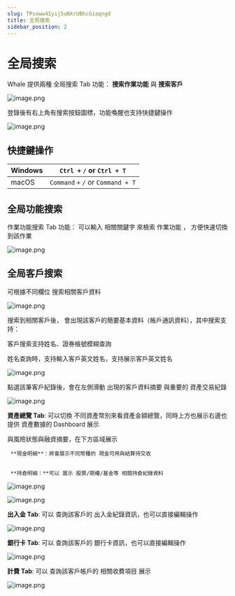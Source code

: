 ```yaml
---
slug: TPsoww4Iyij5uNkrUBhcGiaqngd
title: 全局搜索
sidebar_position: 2
---
```



# 全局搜索


Whale 提供兩種 全局搜索 Tab 功能： **搜索作業功能** 與 **搜索客戶**


![image.png](/assets/101d35dfc6f7a0f9453faff5f9238d5c.png)


登錄後有右上角有搜索按鈕圖標，功能喚醒也支持快捷鍵操作


![image.png](/assets/5c8e9a02595c94bb16fb8413bbf7c483.png)


## 快捷鍵操作


| Windows | `Ctrl +` `/` or `Ctrl + T`         |
| ------- | ---------------------------------- |
| macOS   | `Command` `+` `/` or `Command + T` |


## 全局功能搜索


作業功能搜索 Tab 功能： 可以輸入 相關關鍵字 來檢索 作業功能 ， 方便快速切換到該作業


![image.png](/assets/18f809d44047f7594f4e59da8a2858f1.png)


## 全局客戶搜索


可根據不同欄位 搜索相關客戶資料


![image.png](/assets/2c418ac84b17fe7336f7c108454d7a59.png)


搜索到相關客戶後， 會出現該客戶的簡要基本資料（帳戶通訊資料），其中搜索支持：


客戶搜索支持姓名、證券帳號模糊查詢


姓名查詢時，支持輸入客戶英文姓名，支持展示客戶英文姓名


![image.png](/assets/81b135b7598bbb39e666681f7751e8fa.png)


點選該筆客戶紀錄後，會在左側滑動 出現的客戶資料摘要 與重要的 資產交易紀錄


![image.png](/assets/e03eb98cfa846e405250220018972747.png)


**資產總覽 Tab**: 可以切換 不同資產幣別來看資產金額總覽，同時上方也展示右邊也提供 資產數據的 Dashboard 展示


與風險狀態與融資摘要，在下方區域展示 


     **現金明細**：將會展示不同幣種的 現金可用與結算待交收


     **持倉明細：**可以 展示 股票/期權/基金等 相關持倉紀錄資料


![image.png](/assets/b94997823bb4bc398091dc37418a6641.png)


![image.png](/assets/ec70d28190ef23f4249174d8c0bbe7ef.png)


**出入金 Tab**:  可以 查詢該客戶的 出入金紀錄資訊，也可以直接編輯操作


![image.png](/assets/c827d349600d0a2334999a9d1e7069dd.png)


**銀行卡 Tab**:  可以 查詢該客戶的 銀行卡資訊，也可以直接編輯操作


![image.png](/assets/f031a3842ea656152a1f631806e1ad71.png)


**計費 Tab**:  可以 查詢該客戶帳戶的 相關收費項目 展示


![image.png](/assets/b28dd6eb5c6dbd177d8b44bc93f3a616.png)

